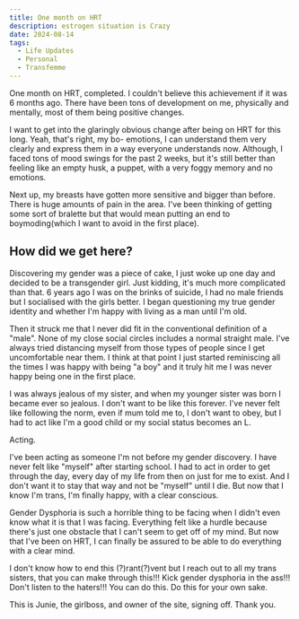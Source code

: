 ```yaml
---
title: One month on HRT
description: estrogen situation is Crazy
date: 2024-08-14
tags:
  - Life Updates
  - Personal
  - Transfemme
---
```

One month on HRT, completed. I couldn't believe this achievement if it was 6 months ago. There have been tons of development on me, physically and mentally, most of them being positive changes.

I want to get into the glaringly obvious change after being on HRT for this long. Yeah, that's right, my bo- emotions, I can understand them very clearly and express them in a way everyone understands now. Although, I faced tons of mood swings for the past 2 weeks, but it's still better than feeling like an empty husk, a puppet, with a very foggy memory and no emotions.

Next up, my breasts have gotten more sensitive and bigger than before. There is huge amounts of pain in the area. I've been thinking of getting some sort of bralette but that would mean putting an end to boymoding(which I want to avoid in the first place).

## How did we get here?

Discovering my gender was a piece of cake, I just woke up one day and decided to be a transgender girl. Just kidding, it's much more complicated than that. 6 years ago I was on the brinks of suicide, I had no male friends but I socialised with the girls better. I began questioning my true gender identity and whether I'm happy with living as a man until I'm old.

Then it struck me that I never did fit in the conventional definition of a "male". None of my close social circles includes a normal straight male. I've always tried distancing myself from those types of people since I get uncomfortable near them. I think at that point I just started reminiscing all the times I was happy with being "a boy" and it truly hit me I was never happy being one in the first place.

I was always jealous of my sister, and when my younger sister was born I became ever so jealous. I don't want to be like this forever. I've never felt like following the norm, even if mum told me to, I don't want to obey, but I had to act like I'm a good child or my social status becomes an L.

Acting.

I've been acting as someone I'm not before my gender discovery. I have never felt like "myself" after starting school. I had to act in order to get through the day, every day of my life from then on just for me to exist. And I don't want it to stay that way and not be "myself" until I die. But now that I know I'm trans, I'm finally happy, with a clear conscious.

Gender Dysphoria is such a horrible thing to be facing when I didn't even know what it is that I was facing. Everything felt like a hurdle because there's just one obstacle that I can't seem to get off of my mind. But now that I've been on HRT, I can finally be assured to be able to do everything with a clear mind.

I don't know how to end this (?)rant(?)vent but I reach out to all my trans sisters, that you can make through this!!! Kick gender dysphoria in the ass!!! Don't listen to the haters!!! You can do this. Do this for your own sake.

This is Junie, the girlboss, and owner of the site, signing off. Thank you.
